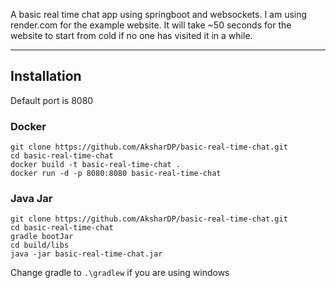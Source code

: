 A basic real time chat app using springboot and websockets. I am using render.com for the example website. It will take ~50 seconds for the website to start from cold if no one has visited it in a while.

***
## Installation
Default port is 8080
### Docker
```
git clone https://github.com/AksharDP/basic-real-time-chat.git
cd basic-real-time-chat
docker build -t basic-real-time-chat .
docker run -d -p 8080:8080 basic-real-time-chat
```
### Java Jar
```
git clone https://github.com/AksharDP/basic-real-time-chat.git
cd basic-real-time-chat
gradle bootJar
cd build/libs
java -jar basic-real-time-chat.jar
```
Change gradle to `.\gradlew` if you are using windows